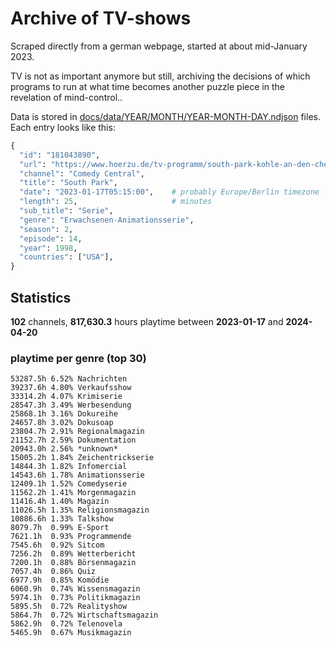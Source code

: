 # Archive of TV-shows

Scraped directly from a german webpage, started at about mid-January 2023.

TV is not as important anymore but still, archiving the decisions of which programs to run at what time
becomes another puzzle piece in the revelation of mind-control.. 

Data is stored in [docs/data/YEAR/MONTH/YEAR-MONTH-DAY.ndjson](docs/data/) files. 
Each entry looks like this:

```python
{
  "id": "181043890", 
  "url": "https://www.hoerzu.de/tv-programm/south-park-kohle-an-den-chefkoch/bid_181043890/", 
  "channel": "Comedy Central", 
  "title": "South Park", 
  "date": "2023-01-17T05:15:00",    # probably Europe/Berlin timezone 
  "length": 25,                     # minutes 
  "sub_title": "Serie", 
  "genre": "Erwachsenen-Animationsserie", 
  "season": 2, 
  "episode": 14, 
  "year": 1998, 
  "countries": ["USA"],
}
```

## Statistics

**102** channels, **817,630.3** hours playtime between **2023-01-17** and **2024-04-20**


### playtime per genre (top 30)

    53287.5h 6.52% Nachrichten
    39237.6h 4.80% Verkaufsshow
    33314.2h 4.07% Krimiserie
    28547.3h 3.49% Werbesendung
    25868.1h 3.16% Dokureihe
    24657.8h 3.02% Dokusoap
    23804.7h 2.91% Regionalmagazin
    21152.7h 2.59% Dokumentation
    20943.0h 2.56% *unknown*
    15005.2h 1.84% Zeichentrickserie
    14844.3h 1.82% Infomercial
    14543.6h 1.78% Animationsserie
    12409.1h 1.52% Comedyserie
    11562.2h 1.41% Morgenmagazin
    11416.4h 1.40% Magazin
    11026.5h 1.35% Religionsmagazin
    10886.6h 1.33% Talkshow
    8079.7h  0.99% E-Sport
    7621.1h  0.93% Programmende
    7545.6h  0.92% Sitcom
    7256.2h  0.89% Wetterbericht
    7200.1h  0.88% Börsenmagazin
    7057.4h  0.86% Quiz
    6977.9h  0.85% Komödie
    6060.9h  0.74% Wissensmagazin
    5974.1h  0.73% Politikmagazin
    5895.5h  0.72% Realityshow
    5864.7h  0.72% Wirtschaftsmagazin
    5862.9h  0.72% Telenovela
    5465.9h  0.67% Musikmagazin
